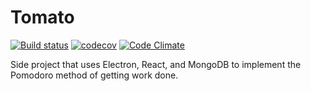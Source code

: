 # Tomato

[![Build status](https://ci.appveyor.com/api/projects/status/u649bskom90lruyu?svg=true)](https://ci.appveyor.com/project/teekwak/tomato) [![codecov](https://codecov.io/gh/teekwak/Tomato/branch/master/graph/badge.svg)](https://codecov.io/gh/teekwak/Tomato) [![Code Climate](https://codeclimate.com/github/teekwak/Tomato/badges/gpa.svg)](https://codeclimate.com/github/teekwak/Tomato)

Side project that uses Electron, React, and MongoDB to implement the Pomodoro method of getting work done. 
